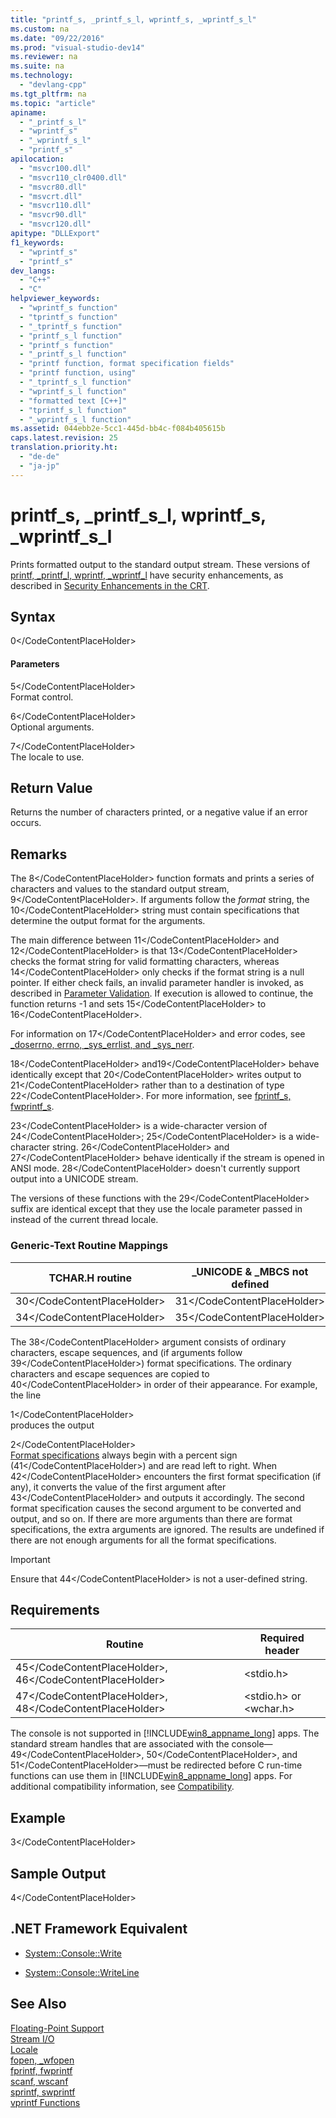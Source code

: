 ```yaml
---
title: "printf_s, _printf_s_l, wprintf_s, _wprintf_s_l"
ms.custom: na
ms.date: "09/22/2016"
ms.prod: "visual-studio-dev14"
ms.reviewer: na
ms.suite: na
ms.technology: 
  - "devlang-cpp"
ms.tgt_pltfrm: na
ms.topic: "article"
apiname: 
  - "_printf_s_l"
  - "wprintf_s"
  - "_wprintf_s_l"
  - "printf_s"
apilocation: 
  - "msvcr100.dll"
  - "msvcr110_clr0400.dll"
  - "msvcr80.dll"
  - "msvcrt.dll"
  - "msvcr110.dll"
  - "msvcr90.dll"
  - "msvcr120.dll"
apitype: "DLLExport"
f1_keywords: 
  - "wprintf_s"
  - "printf_s"
dev_langs: 
  - "C++"
  - "C"
helpviewer_keywords: 
  - "wprintf_s function"
  - "tprintf_s function"
  - "_tprintf_s function"
  - "printf_s_l function"
  - "printf_s function"
  - "_printf_s_l function"
  - "printf function, format specification fields"
  - "printf function, using"
  - "_tprintf_s_l function"
  - "wprintf_s_l function"
  - "formatted text [C++]"
  - "tprintf_s_l function"
  - "_wprintf_s_l function"
ms.assetid: 044ebb2e-5cc1-445d-bb4c-f084b405615b
caps.latest.revision: 25
translation.priority.ht: 
  - "de-de"
  - "ja-jp"
---
```

# printf_s, _printf_s_l, wprintf_s, _wprintf_s_l
Prints formatted output to the standard output stream. These versions of [printf, _printf_l, wprintf, _wprintf_l](../vs140/printf--_printf_l--wprintf--_wprintf_l.md) have security enhancements, as described in [Security Enhancements in the CRT](../vs140/security-features-in-the-crt.md).  
  
## Syntax  
  
<CodeContentPlaceHolder>0\</CodeContentPlaceHolder>  
#### Parameters  
 <CodeContentPlaceHolder>5\</CodeContentPlaceHolder>  
 Format control.  
  
 <CodeContentPlaceHolder>6\</CodeContentPlaceHolder>  
 Optional arguments.  
  
 <CodeContentPlaceHolder>7\</CodeContentPlaceHolder>  
 The locale to use.  
  
## Return Value  
 Returns the number of characters printed, or a negative value if an error occurs.  
  
## Remarks  
 The <CodeContentPlaceHolder>8\</CodeContentPlaceHolder> function formats and prints a series of characters and values to the standard output stream, <CodeContentPlaceHolder>9\</CodeContentPlaceHolder>. If arguments follow the *format* string, the <CodeContentPlaceHolder>10\</CodeContentPlaceHolder> string must contain specifications that determine the output format for the arguments.  
  
 The main difference between <CodeContentPlaceHolder>11\</CodeContentPlaceHolder> and <CodeContentPlaceHolder>12\</CodeContentPlaceHolder> is that <CodeContentPlaceHolder>13\</CodeContentPlaceHolder> checks the format string for valid formatting characters, whereas <CodeContentPlaceHolder>14\</CodeContentPlaceHolder> only checks if the format string is a null pointer. If either check fails, an invalid parameter handler is invoked, as described in [Parameter Validation](../vs140/parameter-validation.md). If execution is allowed to continue, the function returns -1 and sets <CodeContentPlaceHolder>15\</CodeContentPlaceHolder> to <CodeContentPlaceHolder>16\</CodeContentPlaceHolder>.  
  
 For information on <CodeContentPlaceHolder>17\</CodeContentPlaceHolder> and error codes, see [_doserrno, errno, _sys_errlist, and _sys_nerr](../vs140/errno--_doserrno--_sys_errlist--and-_sys_nerr.md).  
  
 <CodeContentPlaceHolder>18\</CodeContentPlaceHolder> and<CodeContentPlaceHolder>19\</CodeContentPlaceHolder> behave identically except that <CodeContentPlaceHolder>20\</CodeContentPlaceHolder> writes output to <CodeContentPlaceHolder>21\</CodeContentPlaceHolder> rather than to a destination of type <CodeContentPlaceHolder>22\</CodeContentPlaceHolder>. For more information, see [fprintf_s, fwprintf_s](../vs140/fprintf_s--_fprintf_s_l--fwprintf_s--_fwprintf_s_l.md).  
  
 <CodeContentPlaceHolder>23\</CodeContentPlaceHolder> is a wide-character version of <CodeContentPlaceHolder>24\</CodeContentPlaceHolder>; <CodeContentPlaceHolder>25\</CodeContentPlaceHolder> is a wide-character string. <CodeContentPlaceHolder>26\</CodeContentPlaceHolder> and <CodeContentPlaceHolder>27\</CodeContentPlaceHolder> behave identically if the stream is opened in ANSI mode. <CodeContentPlaceHolder>28\</CodeContentPlaceHolder> doesn't currently support output into a UNICODE stream.  
  
 The versions of these functions with the <CodeContentPlaceHolder>29\</CodeContentPlaceHolder> suffix are identical except that they use the locale parameter passed in instead of the current thread locale.  
  
### Generic-Text Routine Mappings  
  
|TCHAR.H routine|_UNICODE & _MBCS not defined|_MBCS defined|_unicode defined|  
|---------------------|------------------------------------|--------------------|-----------------------|  
|<CodeContentPlaceHolder>30\</CodeContentPlaceHolder>|<CodeContentPlaceHolder>31\</CodeContentPlaceHolder>|<CodeContentPlaceHolder>32\</CodeContentPlaceHolder>|<CodeContentPlaceHolder>33\</CodeContentPlaceHolder>|  
|<CodeContentPlaceHolder>34\</CodeContentPlaceHolder>|<CodeContentPlaceHolder>35\</CodeContentPlaceHolder>|<CodeContentPlaceHolder>36\</CodeContentPlaceHolder>|<CodeContentPlaceHolder>37\</CodeContentPlaceHolder>|  
  
 The <CodeContentPlaceHolder>38\</CodeContentPlaceHolder> argument consists of ordinary characters, escape sequences, and (if arguments follow <CodeContentPlaceHolder>39\</CodeContentPlaceHolder>) format specifications. The ordinary characters and escape sequences are copied to <CodeContentPlaceHolder>40\</CodeContentPlaceHolder> in order of their appearance. For example, the line  
  
<CodeContentPlaceHolder>1\</CodeContentPlaceHolder>  
 produces the output  
  
<CodeContentPlaceHolder>2\</CodeContentPlaceHolder>  
 [Format specifications](../vs140/format-specification-syntax--printf-and-wprintf-functions.md) always begin with a percent sign (<CodeContentPlaceHolder>41\</CodeContentPlaceHolder>) and are read left to right. When <CodeContentPlaceHolder>42\</CodeContentPlaceHolder> encounters the first format specification (if any), it converts the value of the first argument after <CodeContentPlaceHolder>43\</CodeContentPlaceHolder> and outputs it accordingly. The second format specification causes the second argument to be converted and output, and so on. If there are more arguments than there are format specifications, the extra arguments are ignored. The results are undefined if there are not enough arguments for all the format specifications.  
  
> [!IMPORTANT]
>  Ensure that <CodeContentPlaceHolder>44\</CodeContentPlaceHolder> is not a user-defined string.  
  
## Requirements  
  
|Routine|Required header|  
|-------------|---------------------|  
|<CodeContentPlaceHolder>45\</CodeContentPlaceHolder>, <CodeContentPlaceHolder>46\</CodeContentPlaceHolder>|\<stdio.h>|  
|<CodeContentPlaceHolder>47\</CodeContentPlaceHolder>, <CodeContentPlaceHolder>48\</CodeContentPlaceHolder>|\<stdio.h> or \<wchar.h>|  
  
 The console is not supported in [!INCLUDE[win8_appname_long](../vs140/includes/win8_appname_long_md.md)] apps. The standard stream handles that are associated with the console—<CodeContentPlaceHolder>49\</CodeContentPlaceHolder>, <CodeContentPlaceHolder>50\</CodeContentPlaceHolder>, and <CodeContentPlaceHolder>51\</CodeContentPlaceHolder>—must be redirected before C run-time functions can use them in [!INCLUDE[win8_appname_long](../vs140/includes/win8_appname_long_md.md)] apps. For additional compatibility information, see [Compatibility](../vs140/compatibility.md).  
  
## Example  
  
<CodeContentPlaceHolder>3\</CodeContentPlaceHolder>  
## Sample Output  
  
<CodeContentPlaceHolder>4\</CodeContentPlaceHolder>  
## .NET Framework Equivalent  
  
-   [System::Console::Write](https://msdn.microsoft.com/en-us/library/system.console.write.aspx)  
  
-   [System::Console::WriteLine](https://msdn.microsoft.com/en-us/library/system.console.writeline.aspx)  
  
## See Also  
 [Floating-Point Support](../vs140/floating-point-support.md)   
 [Stream I/O](../vs140/stream-i-o.md)   
 [Locale](../vs140/locale.md)   
 [fopen, _wfopen](../vs140/fopen--_wfopen.md)   
 [fprintf, fwprintf](../vs140/fprintf--_fprintf_l--fwprintf--_fwprintf_l.md)   
 [scanf, wscanf](../vs140/scanf--_scanf_l--wscanf--_wscanf_l.md)   
 [sprintf, swprintf](../vs140/sprintf--_sprintf_l--swprintf--_swprintf_l--__swprintf_l.md)   
 [vprintf Functions](../vs140/vprintf-functions.md)